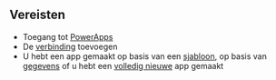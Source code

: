## <a name="prerequisites"></a>Vereisten
* Toegang tot [PowerApps](https://web.powerapps.com?utm_source=padocs&utm_medium=linkinadoc&utm_campaign=referralsfromdoc)
* De [verbinding](../maker/canvas-apps/add-manage-connections.md) toevoegen
* U hebt een app gemaakt op basis van een [sjabloon](../maker/canvas-apps/get-started-test-drive.md), op basis van [gegevens](../maker/canvas-apps/get-started-create-from-data.md) of u hebt een [volledig nieuwe](../maker/canvas-apps/get-started-create-from-blank.md) app gemaakt
